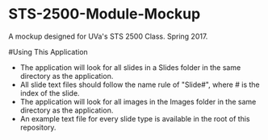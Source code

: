 # STS-2500-Module-Mockup
A mockup designed for UVa's STS 2500 Class. Spring 2017.

#Using This Application  
- The application will look for all slides in a Slides folder in the same directory as the application.  
- All slide text files should follow the name rule of "Slide#", where # is the index of the slide.  
- The application will look for all images in the Images folder in the same directory as the application.  
- An example text file for every slide type is available in the root of this repository.  
